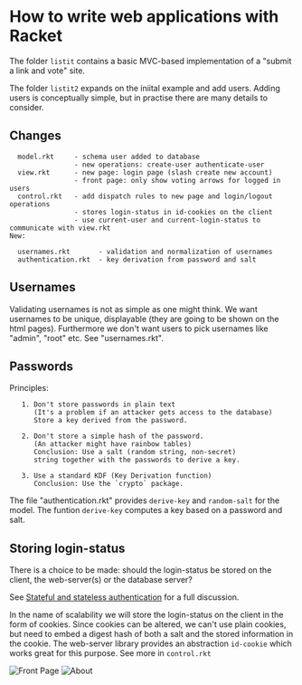# How to write web applications with Racket

The folder `listit` contains a basic MVC-based implementation
of a "submit a link and vote" site.

The folder `listit2` expands on the iniital example and add users.
Adding users is conceptually simple, but in practise there are
many details to consider. 

## Changes
```
  model.rkt     - schema user added to database
                - new operations: create-user authenticate-user
  view.rkt      - new page: login page (slash create new account)
                - front page: only show voting arrows for logged in users
  control.rkt   - add dispatch rules to new page and login/logout operations
                - stores login-status in id-cookies on the client
                - use current-user and current-login-status to communicate with view.rkt
New:

  usernames.rkt       - validation and normalization of usernames
  authentication.rkt  - key derivation from password and salt
```

## Usernames

Validating usernames is not as simple as one might think.
We want usernames to be unique, displayable (they are going to be shown
on the html pages). Furthermore we don't want users to pick 
usernames like "admin", "root" etc. See "usernames.rkt".

## Passwords
Principles:
```
   1. Don't store passwords in plain text
      (It's a problem if an attacker gets access to the database)
      Store a key derived from the password.

   2. Don't store a simple hash of the password.
      (An attacker might have rainbow tables)
      Conclusion: Use a salt (random string, non-secret)
      string together with the passwords to derive a key.

   3. Use a standard KDF (Key Derivation function)
      Conclusion: Use the `crypto` package.
```	  
The file "authentication.rkt" provides `derive-key` and `random-salt`
for the model. The funtion `derive-key` computes a key based
on a password and salt.


## Storing login-status

There is a choice to be made: should the login-status be stored
on the client, the web-server(s) or the database server?

See [Stateful and stateless authentication](https://medium.com/@kennch/stateful-and-stateless-authentication-10aa3e3d4986)
for a full discussion.

In the name of scalability we will store the login-status on the client
in the form of cookies. Since cookies can be altered, we can't use plain
cookies, but need to embed a digest hash of both a salt and the stored 
information in the cookie. The web-server library provides an 
abstraction `id-cookie` which works great for this purpose.
See more in `control.rkt`


![Front Page](https://i.imgur.com/7AEneg6.png)
![About](https://i.imgur.com/ituNrxn.png)

